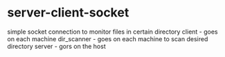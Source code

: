 # server-client-socket
simple socket connection to monitor files in certain directory
client - goes on each machine
dir_scanner - goes on each machine to scan desired directory
server - gors on the host
